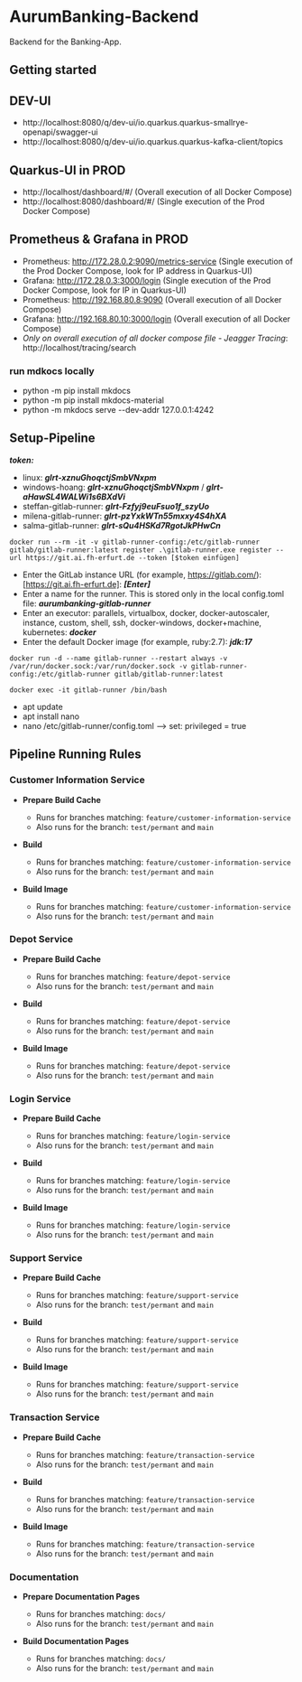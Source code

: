 # AurumBanking-Backend
Backend for the Banking-App.

## Getting started
## DEV-UI
- http://localhost:8080/q/dev-ui/io.quarkus.quarkus-smallrye-openapi/swagger-ui
- http://localhost:8080/q/dev-ui/io.quarkus.quarkus-kafka-client/topics

## Quarkus-UI in PROD
- http://localhost/dashboard/#/ (Overall execution of all Docker Compose)
- http://localhost:8080/dashboard/#/ (Single execution of the Prod Docker Compose)

## Prometheus & Grafana in PROD
- Prometheus: http://172.28.0.2:9090/metrics-service (Single execution of the Prod Docker Compose, look for IP address in Quarkus-UI)
- Grafana: http://172.28.0.3:3000/login (Single execution of the Prod Docker Compose, look for IP in Quarkus-UI)
- Prometheus: http://192.168.80.8:9090 (Overall execution of all Docker Compose)
- Grafana:  http://192.168.80.10:3000/login  (Overall execution of all Docker Compose)
- *Only on overall execution of all docker compose file - Jeagger Tracing*: http://localhost/tracing/search

### run mdkocs locally
- python -m pip install mkdocs
- python -m pip install mkdocs-material
- python -m mkdocs serve --dev-addr 127.0.0.1:4242

## Setup-Pipeline
**_token:_**
- linux: **_glrt-xznuGhoqctjSmbVNxpm_**
- windows-hoang: **_glrt-xznuGhoqctjSmbVNxpm_** / **_glrt-aHawSL4WALWi1s6BXdVi_**
- steffan-gitlab-runner: **_glrt-Fzfyj9euFsuo1f_szyUo_**
- milena-gitlab-runner: **_glrt-pzYxkWTn55mxxy4S4hXA_**
- salma-gitlab-runner: **_glrt-sQu4HSKd7RgotJkPHwCn_**

`docker run --rm -it -v gitlab-runner-config:/etc/gitlab-runner gitlab/gitlab-runner:latest register .\gitlab-runner.exe register --url https://git.ai.fh-erfurt.de --token [$token einfügen]`
- Enter the GitLab instance URL (for example, https://gitlab.com/): [https://git.ai.fh-erfurt.de]: **_[Enter]_**
- Enter a name for the runner. This is stored only in the local config.toml file: _**aurumbanking-gitlab-runner**_
- Enter an executor: parallels, virtualbox, docker, docker-autoscaler, instance, custom, shell, ssh, docker-windows, docker+machine, kubernetes: **_docker_**
- Enter the default Docker image (for example, ruby:2.7): **_jdk:17_**

`docker run -d --name gitlab-runner --restart always -v /var/run/docker.sock:/var/run/docker.sock -v gitlab-runner-config:/etc/gitlab-runner gitlab/gitlab-runner:latest`

`docker exec -it gitlab-runner /bin/bash`
- apt update
- apt install nano
- nano /etc/gitlab-runner/config.toml --> set: privileged = true

## Pipeline Running Rules

### Customer Information Service
- **Prepare Build Cache**
    - Runs for branches matching: `feature/customer-information-service`
    - Also runs for the branch: `test/permant` and `main`

- **Build**
    - Runs for branches matching: `feature/customer-information-service`
    - Also runs for the branch: `test/permant` and `main`

- **Build Image**
    - Runs for branches matching: `feature/customer-information-service`
    - Also runs for the branch: `test/permant` and `main`

### Depot Service
- **Prepare Build Cache**
    - Runs for branches matching: `feature/depot-service`
    - Also runs for the branch: `test/permant` and `main`

- **Build**
    - Runs for branches matching: `feature/depot-service`
    - Also runs for the branch: `test/permant` and `main`

- **Build Image**
    - Runs for branches matching: `feature/depot-service`
    - Also runs for the branch: `test/permant` and `main`

### Login Service
- **Prepare Build Cache**
    - Runs for branches matching: `feature/login-service`
    - Also runs for the branch: `test/permant` and `main`

- **Build**
    - Runs for branches matching: `feature/login-service`
    - Also runs for the branch: `test/permant` and `main`

- **Build Image**
    - Runs for branches matching: `feature/login-service`
    - Also runs for the branch: `test/permant` and `main`

### Support Service
- **Prepare Build Cache**
    - Runs for branches matching: `feature/support-service`
    - Also runs for the branch: `test/permant` and `main`

- **Build**
    - Runs for branches matching: `feature/support-service`
    - Also runs for the branch: `test/permant` and `main`

- **Build Image**
    - Runs for branches matching: `feature/support-service`
    - Also runs for the branch: `test/permant` and `main`

### Transaction Service
- **Prepare Build Cache**
    - Runs for branches matching: `feature/transaction-service`
    - Also runs for the branch: `test/permant` and `main`

- **Build**
    - Runs for branches matching: `feature/transaction-service`
    - Also runs for the branch: `test/permant` and `main`

- **Build Image**
    - Runs for branches matching: `feature/transaction-service`
    - Also runs for the branch: `test/permant` and `main`

### Documentation
- **Prepare Documentation Pages**
    - Runs for branches matching: `docs/`
    - Also runs for the branch: `test/permant` and `main`

- **Build Documentation Pages**
    - Runs for branches matching: `docs/`
    - Also runs for the branch: `test/permant` and `main`
